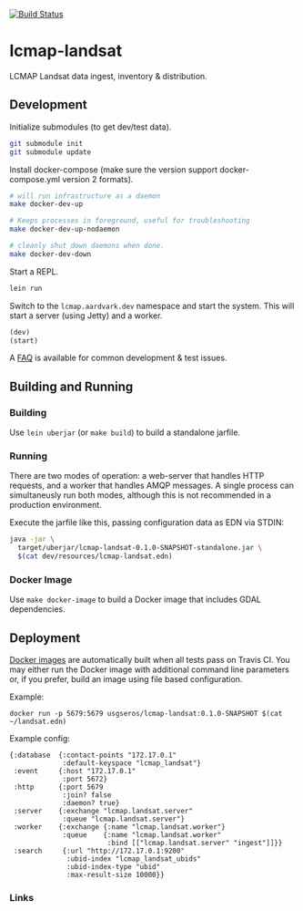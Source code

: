 [![Build Status](https://travis-ci.org/USGS-EROS/lcmap-landsat.svg?branch=develop)](https://travis-ci.org/USGS-EROS/lcmap-landsat)

<!-- Add the clojars badge once this project is actually pushed there -->
<!--[![Clojars Project][clojars-badge]][clojars]-->

# lcmap-landsat

LCMAP Landsat data ingest, inventory &amp; distribution.

## Development

Initialize submodules (to get dev/test data).

```bash
git submodule init
git submodule update
```

Install docker-compose (make sure the version support docker-compose.yml version 2 formats).

```bash
# will run infrastructure as a daemon
make docker-dev-up

# Keeps processes in foreground, useful for troubleshooting
make docker-dev-up-nodaemon

# cleanly shut down daemons when done.
make docker-dev-down
```

Start a REPL.

```bash
lein run
```

Switch to the `lcmap.aardvark.dev` namespace and start the system. This
will start a server (using Jetty) and a worker.

```clojure
(dev)
(start)
```

A [FAQ][3] is available for common development & test issues.

## Building and Running


### Building

Use `lein uberjar` (or `make build`) to build a standalone jarfile.

### Running

There are two modes of operation: a web-server that handles HTTP requests, and a worker that handles AMQP messages. A single process can simultaneusly run both modes, although this is not recommended in a production environment.

Execute the jarfile like this, passing configuration data as EDN via STDIN:

```bash
java -jar \
  target/uberjar/lcmap-landsat-0.1.0-SNAPSHOT-standalone.jar \
  $(cat dev/resources/lcmap-landsat.edn)
```

### Docker Image

Use `make docker-image` to build a Docker image that includes GDAL dependencies.

## Deployment

[Docker images][2] are automatically built when all tests pass on Travis CI. You may either run the Docker image with additional command line parameters or, if you prefer, build an image using file based configuration.

Example:
```
docker run -p 5679:5679 usgseros/lcmap-landsat:0.1.0-SNAPSHOT $(cat ~/landsat.edn)
```

Example config:
```
{:database  {:contact-points "172.17.0.1"
             :default-keyspace "lcmap_landsat"}
 :event     {:host "172.17.0.1"
             :port 5672}
 :http      {:port 5679
             :join? false
             :daemon? true}
 :server    {:exchange "lcmap.landsat.server"
             :queue "lcmap.landsat.server"}
 :worker    {:exchange {:name "lcmap.landsat.worker"}
             :queue    {:name "lcmap.landsat.worker"
                        :bind [["lcmap.landsat.server" "ingest"]]}}
 :search     {:url "http://172.17.0.1:9200"
              :ubid-index "lcmap_landsat_ubids"
              :ubid-index-type "ubid"
              :max-result-size 10000}}
```

### Links

[1]: https://github.com/USGS-EROS/lcmap-landsat/blob/develop/resources/shared/lcmap-landsat.edn "Configuration File"
[2]: https://hub.docker.com/r/usgseros/lcmap-landsat/ "Docker Image"
[3]: docs/DevFAQ.md "Developers Frequently Asked Questions"

